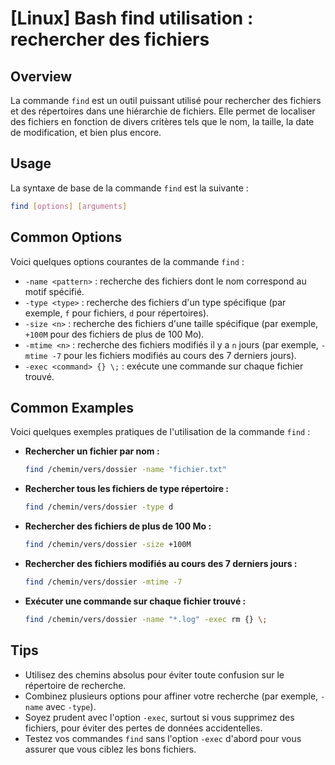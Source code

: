 # [Linux] Bash find utilisation : rechercher des fichiers

## Overview
La commande `find` est un outil puissant utilisé pour rechercher des fichiers et des répertoires dans une hiérarchie de fichiers. Elle permet de localiser des fichiers en fonction de divers critères tels que le nom, la taille, la date de modification, et bien plus encore.

## Usage
La syntaxe de base de la commande `find` est la suivante :

```bash
find [options] [arguments]
```

## Common Options
Voici quelques options courantes de la commande `find` :

- `-name <pattern>` : recherche des fichiers dont le nom correspond au motif spécifié.
- `-type <type>` : recherche des fichiers d'un type spécifique (par exemple, `f` pour fichiers, `d` pour répertoires).
- `-size <n>` : recherche des fichiers d'une taille spécifique (par exemple, `+100M` pour des fichiers de plus de 100 Mo).
- `-mtime <n>` : recherche des fichiers modifiés il y a `n` jours (par exemple, `-mtime -7` pour les fichiers modifiés au cours des 7 derniers jours).
- `-exec <command> {} \;` : exécute une commande sur chaque fichier trouvé.

## Common Examples
Voici quelques exemples pratiques de l'utilisation de la commande `find` :

- **Rechercher un fichier par nom :**
  ```bash
  find /chemin/vers/dossier -name "fichier.txt"
  ```

- **Rechercher tous les fichiers de type répertoire :**
  ```bash
  find /chemin/vers/dossier -type d
  ```

- **Rechercher des fichiers de plus de 100 Mo :**
  ```bash
  find /chemin/vers/dossier -size +100M
  ```

- **Rechercher des fichiers modifiés au cours des 7 derniers jours :**
  ```bash
  find /chemin/vers/dossier -mtime -7
  ```

- **Exécuter une commande sur chaque fichier trouvé :**
  ```bash
  find /chemin/vers/dossier -name "*.log" -exec rm {} \;
  ```

## Tips
- Utilisez des chemins absolus pour éviter toute confusion sur le répertoire de recherche.
- Combinez plusieurs options pour affiner votre recherche (par exemple, `-name` avec `-type`).
- Soyez prudent avec l'option `-exec`, surtout si vous supprimez des fichiers, pour éviter des pertes de données accidentelles.
- Testez vos commandes `find` sans l'option `-exec` d'abord pour vous assurer que vous ciblez les bons fichiers.